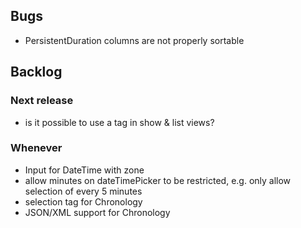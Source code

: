 ## Bugs

* PersistentDuration columns are not properly sortable

## Backlog

### Next release

* is it possible to use a <time> tag in show & list views?

### Whenever

* Input for DateTime with zone
* allow minutes on dateTimePicker to be restricted, e.g. only allow selection of every 5 minutes
* selection tag for Chronology
* JSON/XML support for Chronology
